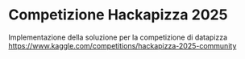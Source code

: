 # Competizione Hackapizza 2025
Implementazione della soluzione per la competizione di datapizza https://www.kaggle.com/competitions/hackapizza-2025-community
